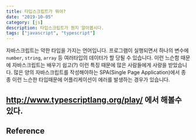 ```yaml
---
title: 타입스크립트가 뭐야?
date: "2019-10-05"
category: [js]
description: 타입스크립트가 뭔지 알아봅시다.
tags: ["javascript", "typescript"]
---
```


자바스크립트는 약한 타입을 가지는 언어입니다. 프로그램이 실행되면서 하나의 변수에 `number`, `string`, `array` 등 여러타입의 데이터가 할 당될 수 있습니다. 이런 느슨함 때문에 자바스크립트는 배우기 쉽고(?) 이런 특징 때문에 많은 사람들에게 사랑을 받았습니다. 많은 양의 자바스크립트를 작성해야하는 SPA(Single Page Application)에서 종종 이런 느슨한 타입때문에 어플리케이션이 에러를 발생하는 경우가 있습니다.

http://www.typescriptlang.org/play/ 에서 해볼수 있다.
---

## Reference

